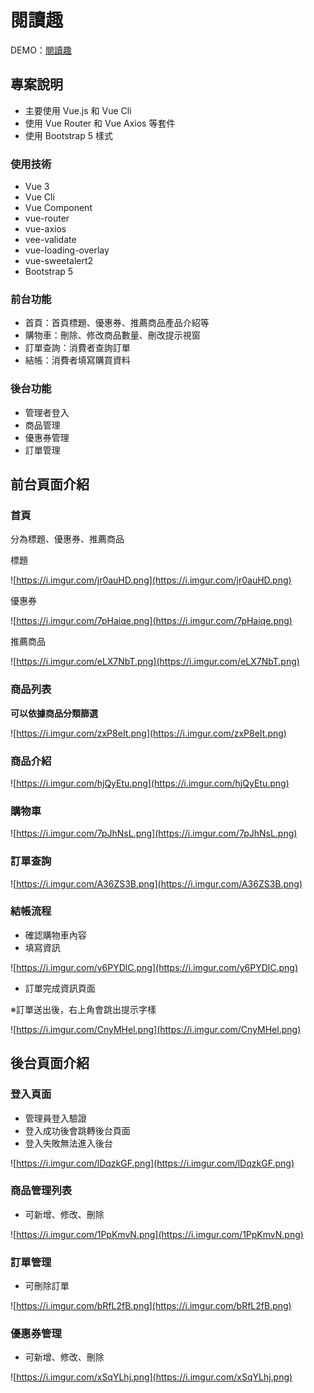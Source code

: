# 閱讀趣

DEMO：[閱讀趣](https://cai-yi-ru.github.io/booksV3/#/)

## ****專案說明****

- 主要使用 Vue.js 和 Vue Cli
- 使用 Vue Router 和 Vue Axios 等套件
- 使用 Bootstrap 5 樣式

### ****使用技術****

- Vue 3
- Vue Cli
- Vue Component
- vue-router
- vue-axios
- vee-validate
- vue-loading-overlay
- vue-sweetalert2
- Bootstrap 5

### 前台功能

- 首頁：首頁標題、優惠券、推薦商品產品介紹等
- 購物車：刪除、修改商品數量、刪改提示視窗
- 訂單查詢：消費者查詢訂單
- 結帳：消費者填寫購買資料

### **後台**功能

- 管理者登入
- 商品管理
- 優惠券管理
- 訂單管理

## ****前台頁面介紹****

### 首頁

分為標題、優惠券、推薦商品

標題

![https://i.imgur.com/jr0auHD.png](https://i.imgur.com/jr0auHD.png)

優惠券

![https://i.imgur.com/7pHaiqe.png](https://i.imgur.com/7pHaiqe.png)

推薦商品

![https://i.imgur.com/eLX7NbT.png](https://i.imgur.com/eLX7NbT.png)

### ****商品列表****

**可以依據商品分類篩選**

![https://i.imgur.com/zxP8eIt.png](https://i.imgur.com/zxP8eIt.png)

### ****商品介紹****

![https://i.imgur.com/hjQyEtu.png](https://i.imgur.com/hjQyEtu.png)

### ****購物車****

![https://i.imgur.com/7pJhNsL.png](https://i.imgur.com/7pJhNsL.png)

### 訂單查詢

![https://i.imgur.com/A36ZS3B.png](https://i.imgur.com/A36ZS3B.png)

### ****結帳流程****

- 確認購物車內容
- 填寫資訊

![https://i.imgur.com/y6PYDlC.png](https://i.imgur.com/y6PYDlC.png)

- 訂單完成資訊頁面

※訂單送出後，右上角會跳出提示字樣

![https://i.imgur.com/CnyMHel.png](https://i.imgur.com/CnyMHel.png)

## 後****台頁面介紹****

### ****登入頁面****

- 管理員登入驗證
- 登入成功後會跳轉後台頁面
- 登入失敗無法進入後台

![https://i.imgur.com/lDqzkGF.png](https://i.imgur.com/lDqzkGF.png)

### 商品管理列表

- 可新增、修改、刪除

![https://i.imgur.com/1PpKmvN.png](https://i.imgur.com/1PpKmvN.png)

### ****訂單管理****

- 可刪除訂單

![https://i.imgur.com/bRfL2fB.png](https://i.imgur.com/bRfL2fB.png)

### 優惠券管理

- 可新增、修改、刪除

![https://i.imgur.com/xSqYLhj.png](https://i.imgur.com/xSqYLhj.png)